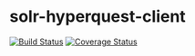 # solr-hyperquest-client

[![Build Status](https://travis-ci.org/sajov/solr-hyperquest-client.svg?branch=master)](https://travis-ci.org/sajov/solr-hyperquest-client)
[![Coverage Status](https://coveralls.io/repos/sajov/solr-hyperquest-client/badge.svg?branch=master&service=github)](https://coveralls.io/github/sajov/solr-hyperquest-client?branch=master)